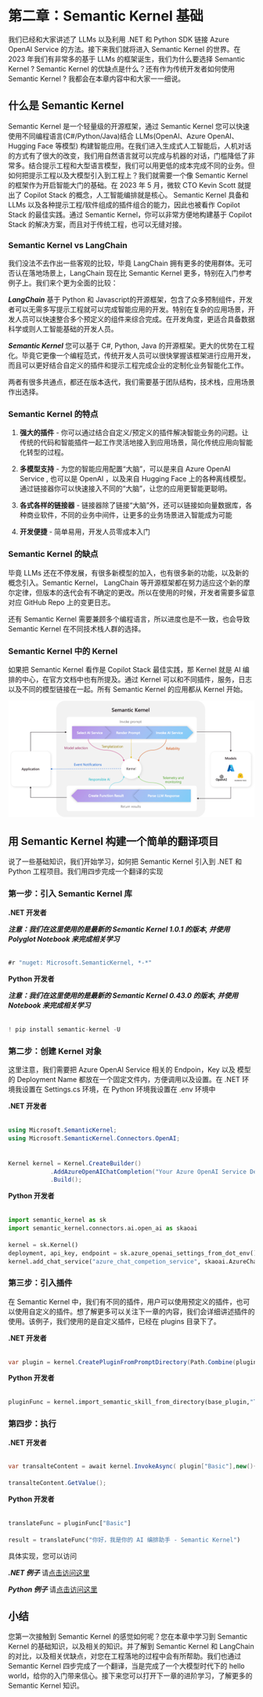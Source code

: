 # **第二章：Semantic Kernel 基础**

我们已经和大家讲述了 LLMs 以及利用 .NET 和 Python SDK 链接 Azure OpenAI Service 的方法。接下来我们就将进入 Semantic Kernel 的世界。在 2023 年我们有非常多的基于 LLMs 的框架诞生，我们为什么要选择 Semantic Kernel ? Semantic Kernel 的优缺点是什么？还有作为传统开发者如何使用 Semantic Kernel ? 我都会在本章内容中和大家一一细说。

## **什么是 Semantic Kernel**

Semantic Kernel 是一个轻量级的开源框架，通过 Semantic Kernel 您可以快速使用不同编程语言(C#/Python/Java)结合 LLMs(OpenAI、Azure OpenAI、Hugging Face 等模型) 构建智能应用。在我们进入生成式人工智能后，人机对话的方式有了很大的改变，我们用自然语言就可以完成与机器的对话，门槛降低了非常多。结合提示工程和大型语言模型，我们可以用更低的成本完成不同的业务。但如何把提示工程以及大模型引入到工程上？我们就需要一个像 Semantic Kernel 的框架作为开启智能大门的基础。在 2023 年 5 月，微软 CTO Kevin Scott 就提出了 Copilot Stack 的概念，人工智能编排就是核心。 Semantic Kernel 具备和 LLMs 以及各种提示工程/软件组成的插件组合的能力，因此也被看作 Copilot Stack 的最佳实践。通过 Semantic Kernel，你可以非常方便地构建基于 Copilot Stack 的解决方案，而且对于传统工程，也可以无缝对接。

### **Semantic Kernel vs LangChain**

我们没法不去作出一些客观的比较，毕竟 LangChain 拥有更多的使用群体。无可否认在落地场景上，LangChain 现在比 Semantic Kernel 更多，特别在入门参考例子上。我们来个更为全面的比较：

***LangChain*** 基于 Python 和 Javascript的开源框架，包含了众多预制组件，开发者可以无需多写提示工程就可以完成智能应用的开发。特别在复杂的应用场景，开发人员可以快速整合多个预定义的组件来综合完成。在开发角度，更适合具备数据科学或则人工智能基础的开发人员。

***Semantic Kernel*** 您可以基于 C#, Python, Java 的开源框架。更大的优势在工程化。毕竟它更像一个编程范式，传统开发人员可以很快掌握该框架进行应用开发，而且可以更好结合自定义的插件和提示工程完成企业的定制化业务智能化工作。

两者有很多共通点，都还在版本迭代，我们需要基于团队结构，技术栈，应用场景作出选择。

### **Semantic Kernel 的特点**

1. **强大的插件** - 你可以通过结合自定义/预定义的插件解决智能业务的问题。让传统的代码和智能插件一起工作灵活地接入到应用场景，简化传统应用向智能化转型的过程。

2. **多模型支持** - 为您的智能应用配置“大脑”，可以是来自 Azure OpenAI Service , 也可以是 OpenAI ，以及来自 Hugging Face 上的各种离线模型。通过链接器你可以快速接入不同的“大脑”，让您的应用更智能更聪明。

3. **各式各样的链接器** - 链接器除了链接“大脑”外，还可以链接如向量数据库，各种商业软件，不同的业务中间件，让更多的业务场景进入智能成为可能

4. **开发便捷** - 简单易用，开发人员零成本入门

### **Semantic Kernel 的缺点**

毕竟 LLMs 还在不停发展，有很多新模型的加入，也有很多新的功能，以及新的概念引入。Semantic Kernel， LangChain 等开源框架都在努力适应这个新的摩尔定律，但版本的迭代会有不确定的更改。所以在使用的时候，开发者需要多留意对应 GitHub Repo 上的变更日志。

还有 Semantic Kernel 需要兼顾多个编程语言，所以进度也是不一致，也会导致 Semantic Kernel 在不同技术栈人群的选择。


### **Semantic Kernel 中的 Kernel**

如果把 Semantic Kernel 看作是 Copilot Stack 最佳实践，那 Kernel 就是 AI 编排的中心，在官方文档中也有所提及。通过 Kernel 可以和不同插件，服务，日志以及不同的模型链接在一起。所有 Semantic Kernel 的应用都从 Kernel 开始。

![kernel](../../imgs/02/kernel.png)


## **用 Semantic Kernel 构建一个简单的翻译项目**

说了一些基础知识，我们开始学习，如何把 Semantic Kernel 引入到 .NET 和 Python 工程项目。我们用四步完成一个翻译的实现

### **第一步：引入 Semantic Kernel 库**


**.NET 开发者**

***注意：我们在这里使用的是最新的 Semantic Kernel 1.0.1  的版本, 并使用 Polyglot Notebook 来完成相关学习***


```csharp

#r "nuget: Microsoft.SemanticKernel, *-*"

```


**Python 开发者**


***注意：我们在这里使用的是最新的 Semantic Kernel 0.43.0  的版本, 并使用 Notebook 来完成相关学习***


```python

! pip install semantic-kernel -U

```


### **第二步：创建 Kernel 对象**


这里注意，我们需要把 Azure OpenAI Service 相关的 Endpoin，Key 以及 模型的 Deployment Name 都放在一个固定文件内，方便调用以及设置。在 .NET 环境我设置在 Settings.cs 环境，在 Python 环境我设置在 .env 环境中

**.NET 开发者**

```csharp

using Microsoft.SemanticKernel;
using Microsoft.SemanticKernel.Connectors.OpenAI;


Kernel kernel = Kernel.CreateBuilder()
            .AddAzureOpenAIChatCompletion("Your Azure OpenAI Service Deployment Name" , "Your Azure OpenAI Service Endpoint", "Your Azure OpenAI Service API Key")
            .Build();

```

**Python 开发者**

```python

import semantic_kernel as sk
import semantic_kernel.connectors.ai.open_ai as skaoai

kernel = sk.Kernel()
deployment, api_key, endpoint = sk.azure_openai_settings_from_dot_env()
kernel.add_chat_service("azure_chat_competion_service", skaoai.AzureChatCompletion(deployment,endpoint,api_key=api_key,api_version = "2023-07-01-preview"))


```
### **第三步：引入插件**

在 Semantic Kernel 中，我们有不同的插件，用户可以使用预定义的插件，也可以使用自定义的插件。想了解更多可以关注下一章的内容，我们会详细讲述插件的使用。该例子，我们使用的是自定义插件，已经在 plugins 目录下了。


**.NET 开发者**

```csharp

var plugin = kernel.CreatePluginFromPromptDirectory(Path.Combine(pluginDirectory, "TranslatePlugin"));


```


**Python 开发者**

```python

pluginFunc = kernel.import_semantic_skill_from_directory(base_plugin,"TranslatePlugin")

```


### **第四步：执行**


**.NET 开发者**

```csharp

var transalteContent = await kernel.InvokeAsync( plugin["Basic"],new(){["input"] = "你好"});

transalteContent.GetValue();


```


**Python 开发者**

```python

translateFunc = pluginFunc["Basic"]

result = translateFunc("你好，我是你的 AI 编排助手 - Semantic Kernel")


```

具体实现，您可以访问


***.NET 例子*** 请[点击访问这里](https://github.com/kinfey/SemanticKernelCookBook/blob/main/notebooks/dotNET/01.LearnSK.ipynb)

***Python 例子*** 请[点击访问这里](https://github.com/kinfey/SemanticKernelCookBook/blob/main/notebooks/python/01.LearnSK.ipynb)


## **小结**

您第一次接触到 Semantic Kernel 的感觉如何呢？您在本章中学习到 Semantic Kernel 的基础知识，以及相关的知识。并了解到 Semantic Kernel 和 LangChain 的对比，以及相关优缺点，对您在工程落地的过程中会有所帮助。我们也通过 Semantic Kernel 四步完成了一个翻译，当是完成了一个大模型时代下的 hello world，给你的入门带来信心。接下来您可以打开下一章的进阶学习，了解更多的 Semantic Kernel 知识。









